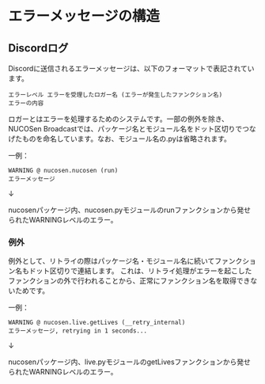 # エラーメッセージの構造

## Discordログ

Discordに送信されるエラーメッセージは、以下のフォーマットで表記されています。

```text
エラーレベル エラーを受理したロガー名 (エラーが発生したファンクション名)
エラーの内容
```

ロガーとはエラーを処理するためのシステムです。一部の例外を除き、NUCOSen Broadcastでは、パッケージ名とモジュール名をドット区切りでつなげたものを命名しています。なお、モジュール名の.pyは省略されます。

一例：

```text
WARNING @ nucosen.nucosen (run)
エラーメッセージ
```

↓

nucosenパッケージ内、nucosen.pyモジュールのrunファンクションから発せられたWARNINGレベルのエラー。

### 例外

例外として、リトライの際はパッケージ名・モジュール名に続いてファンクション名もドット区切りで連結します。
これは、リトライ処理がエラーを起こしたファンクションの外で行われることから、正常にファンクション名を取得できないためです。

一例：

```text
WARNING @ nucosen.live.getLives (__retry_internal)
エラーメッセージ, retrying in 1 seconds...
```

↓

nucosenパッケージ内、live.pyモジュールのgetLivesファンクションから発せられたWARNINGレベルのエラー。
